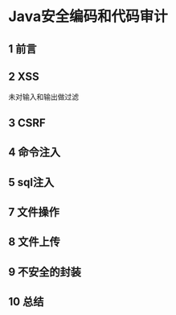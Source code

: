 # Java安全编码和代码审计

## 1 前言

## 2 XSS

未对输入和输出做过滤

## 3 CSRF

## 4 命令注入

## 5 sql注入

## 7 文件操作

## 8 文件上传

## 9 不安全的封装

## 10 总结












